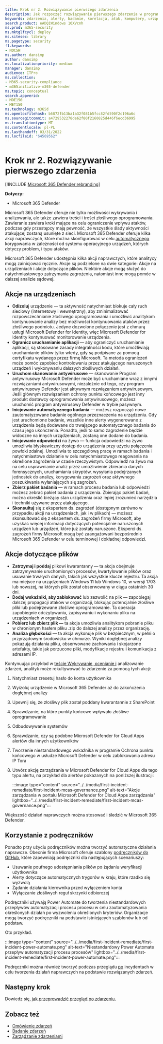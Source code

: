 ```yaml
---
title: Krok nr 2. Rozwiązywanie pierwszego zdarzenia
description: Jak rozpocząć rozwiązywanie pierwszego zdarzenia w programie Microsoft 365 Defender.
keywords: zdarzenia, alerty, badanie, korelacja, atak, komputery, urządzenia, użytkownicy, tożsamości, tożsamość, skrzynka pocztowa, poczta e-mail, 365, microsoft, m365, reagowanie na incydenty, cyberataki
search.product: eADQiWindows 10XVcnh
ms.prod: m365-security
ms.mktglfcycl: deploy
ms.sitesec: library
ms.pagetype: security
f1.keywords:
- NOCSH
ms.author: dansimp
author: dansimp
ms.localizationpriority: medium
manager: dansimp
audience: ITPro
ms.collection:
- M365-security-compliance
- m365initiative-m365-defender
ms.topic: conceptual
search.appverid:
- MOE150
- MET150
ms.technology: m365d
ms.openlocfilehash: b6872fb13ba1a32f081b5fcc82fd590f2c196a6c
ms.sourcegitcommit: a4729532278de62f80f2160825d446f6ecd36995
ms.translationtype: MT
ms.contentlocale: pl-PL
ms.lasthandoff: 03/31/2022
ms.locfileid: "64569562"
---
```

# <a name="step-2-remediate-your-first-incident"></a>Krok nr 2. Rozwiązywanie pierwszego zdarzenia

[!INCLUDE [Microsoft 365 Defender rebranding](../includes/microsoft-defender.md)]

**Dotyczy:**
- Microsoft 365 Defender

Microsoft 365 Defender oferuje nie tylko możliwości wykrywania i analizowania, ale także zawiera treści i treści złośliwego oprogramowania. Zawieranie zawiera kroki mające na celu ograniczenie wpływu ataków, podczas gdy przestępcy mają pewność, że wszystkie ślady aktywności atakującej zostaną usunięte z sieci. Microsoft 365 Defender oferuje kilka akcji naprawczych, które można skonfigurować w celu [automatycznego](m365d-autoir.md) korygowania w zależności od systemu operacyjnego urządzeń, których dotyczy problem, i typu ataków.

Microsoft 365 Defender udostępnia kilka akcji naprawczych, które analitycy mogą zainicjować ręcznie. Akcje są podzielone na dwie kategorie: Akcje na urządzeniach i akcje dotyczące plików. Niektóre akcje mogą służyć do natychmiastowego zatrzymania zagrożenia, natomiast inne mogą pomóc w dalszej analizie sądowej.

## <a name="actions-on-devices"></a>Akcje na urządzeniach

- **Odizoluj** urządzenie — ta aktywność natychmiast blokuje cały ruch sieciowy (internetowy i wewnętrzny), aby zminimalizować rozpowszechnianie złośliwego oprogramowania i umożliwić analitykom kontynuowanie analizy bez możliwości kontynuowania ataków przez złośliwego podmiotu. Jedyne dozwolone połączenie jest z chmurą usługi Microsoft Defender for Identity, więc Microsoft Defender for Identity kontynuować monitorowanie urządzenia. 
- **Ogranicz uruchamianie aplikacji** — aby ograniczyć uruchamianie aplikacji, są stosowane zasady integralności kodu, które umożliwiają uruchamianie plików tylko wtedy, gdy są podpisane za pomocą certyfikatu wydanego przez firmę Microsoft. Ta metoda ograniczeń może pomóc zapobiec kontrolowaniu przez atakującego naruszonych urządzeń i wykonywaniu dalszych złośliwych działań.
- **Uruchom skanowanie antywirusowe** — skanowanie Program antywirusowy Microsoft Defender może być uruchamiane wraz z innymi rozwiązaniami antywirusowymi, niezależnie od tego, czy program antywirusowy Defender jest aktywnym rozwiązaniem antywirusowym. Jeśli głównym rozwiązaniem ochrony punktu końcowego jest inny produkt dostawcy oprogramowania antywirusowego, możesz uruchomić program antywirusowy Defender w trybie pasywnym.
- **Inicjowanie automatycznego badania** — możesz rozpocząć nowe zautomatyzowane badanie ogólnego przeznaczenia na urządzeniu. Gdy jest uruchomione badanie, wszelkie inne alerty wygenerowane z urządzenia będą dodawane do trwającego automatycznego badania do czasu jego ukończenia. Ponadto, jeśli to samo zagrożenie będzie widoczne na innych urządzeniach, zostaną one dodane do badania.
- **Inicjowanie odpowiedzi** na żywo — funkcja odpowiedzi na żywo umożliwia błyskawiczny dostęp do urządzenia przy użyciu połączenia powłoki zdalnej. Umożliwia to szczegółową pracę w ramach badania i natychmiastowe działanie w celu natychmiastowego reagowania na określone zagrożenia w czasie rzeczywistym. Odpowiedź na żywo ma na celu usprawnianie analiz przez umożliwienie zbierania danych forensycznych, uruchamiania skryptów, wysyłania podejrzanych jednostek do analizy, korygowania zagrożeń oraz aktywnego poszukiwania wyłaniających się zagrożeń.
- **Zbierz pakiet badania** — w ramach procesu badania lub odpowiedzi możesz zebrać pakiet badania z urządzenia. Zbierając pakiet badań, można określić bieżący stan urządzenia oraz lepiej zrozumieć narzędzia i techniki używane przez atakującego. 
- **Skonsultuj** się z ekspertem ds. zagrożeń (dostępnym zarówno w przypadku akcji na urządzeniach, jak i w plikach) — możesz skonsultować się z ekspertem ds. zagrożeń firmy Microsoft, aby uzyskać więcej informacji dotyczących potencjalnie naruszonych urządzeń lub urządzeń, które już zostały naruszone. Eksperci ds. zagrożeń firmy Microsoft mogą być zaangażowani bezpośrednio Microsoft 365 Defender w celu terminowej i dokładnej odpowiedzi. 

## <a name="actions-on-files"></a>Akcje dotyczące plików

- **Zatrzymaj i poddaj** plikowi kwarantanny — ta akcja obejmuje zatrzymywanie uruchomionych procesów, kwartylowanie plików oraz usuwanie trwałych danych, takich jak wszystkie klucze rejestru. Ta akcja ma miejsce na urządzeniach Windows 11 lub Windows 10, w wersji 1703 lub nowszej, na których plik został obserwowany w ciągu ostatnich 30 dni. 
- **Dodaj wskaźniki, aby zablokować** lub zezwolić na plik — zapobiegaj dalszej propagacji ataków w organizacji, blokując potencjalnie złośliwe pliki lub podejrzewane złośliwe oprogramowanie. Ta operacja zapobiegnie odczytywaniu, zapisywaniu i wykonaniu pliku na urządzeniach w organizacji.
- **Pobierz lub zbierz plik —** ta akcja umożliwia analitykom pobranie pliku w chronionym hasłem pliku .zip do dalszej analizy przez organizację.
- **Analiza głębokości** — ta akcja wykonuje plik w bezpiecznym, w pełni o przyrządowym środowisku w chmurze. Wyniki dogłębnej analizy pokazują działania pliku, obserwowane zachowania i skojarzone artefakty, takie jak porzucone pliki, modyfikacje rejestru i komunikacja z adresami IP. 

Kontynuując przykład w [teście Wykrywanie, ocenianie i](first-incident-analyze.md#analyze-your-first-incident) analizowanie zdarzeń, analityk może rekultywować to zdarzenie za pomocą tych akcji:

1. Natychmiast zresetuj hasło do konta użytkownika
2. Wyizoluj urządzenie w Microsoft 365 Defender aż do zakończenia dogłębnej analizy
3. Upewnij się, że złośliwy plik został poddany kwarantannie z SharePoint
4. Sprawdzanie, na które punkty końcowe wpływało złośliwe oprogramowanie
5. Odbudowywanie systemów
6. Sprawdzanie, czy są podobne Microsoft Defender for Cloud Apps alertów dla innych użytkowników
7. Tworzenie niestandardowego wskaźnika w programie Ochrona punktu końcowego w usłudze Microsoft Defender w celu zablokowania adresu IP Tora
8. Utwórz akcję zarządzania w Microsoft Defender for Cloud Apps dla tego typu alertu, na przykład dla alertów pokazanych na poniższej ilustracji:

   :::image type="content" source="../../media/first-incident-remediate/first-incident-mcas-governance.png" alt-text="Akcje zarządzania w portalu Microsoft Defender for Cloud Apps zarządzania" lightbox="../../media/first-incident-remediate/first-incident-mcas-governance.png":::

Większość działań naprawczych można stosować i śledzić w Microsoft 365 Defender.

## <a name="using-playbooks"></a>Korzystanie z podręczników

Ponadto przy użyciu podręczników można tworzyć automatyczne działania naprawcze. Obecnie firma Microsoft oferuje szablony [podręczników do GitHub](https://github.com/microsoft/Microsoft-Cloud-App-Security/tree/master/Playbooks), które zapewniają podręczniki dla następujących scenariuszy:

- Usuwanie poufnego udostępniania plików po żądaniu weryfikacji użytkownika
- Alerty dotyczące automatycznych trygorów w kraju, które rzadko się wyzwolą
- Żądanie działania kierownika przed wyłączeniem konta
- Wyłączanie złośliwych reguł skrzynki odbiorczej

Podręczniki używają Power Automate do tworzenia niestandardowych przepływów automatyzacji procesu procesu w celu zautomatyzowania określonych działań po wyzwoleniu określonych kryteriów. Organizacje mogą tworzyć podręczniki na podstawie istniejących szablonów lub od podstaw. 

Oto przykład.
 
:::image type="content" source="../../media/first-incident-remediate/first-incident-power-automate.png" alt-text="Niestandardowy Power Automate przepływ automatyzacji procesu procesów" lightbox="../../media/first-incident-remediate/first-incident-power-automate.png"::: 
 
Podręczniki można również tworzyć podczas przeglądu [po](first-incident-post.md) incydentach w celu tworzenia działań naprawczych na podstawie rozwiązanych zdarzeń. 

## <a name="next-step"></a>Następny krok

Dowiedz się, [jak przeprowadzić przegląd po zdarzeniu.](first-incident-post.md)

## <a name="see-also"></a>Zobacz też

- [Omówienie zdarzeń](incidents-overview.md)
- [Badanie zdarzeń](investigate-incidents.md)
- [Zarządzanie zdarzeniami](manage-incidents.md)

